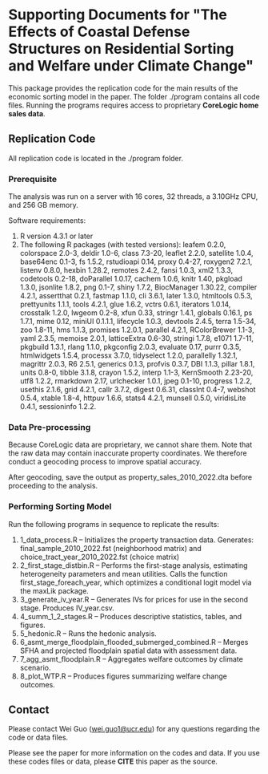 # Supporting Documents for "The Effects of Coastal Defense Structures on Residential Sorting and Welfare under Climate Change"
This package provides the replication code for the main results of the economic sorting model in the paper.
The folder ./program contains all code files. Running the programs requires access to proprietary **CoreLogic home sales data**.

## Replication Code

All replication code is located in the ./program folder.

### Prerequisite

The analysis was run on a server with 16 cores, 32 threads, a 3.10GHz CPU, and 256 GB memory.

Software requirements:

1. R version 4.3.1 or later
2. The following R packages (with tested versions):
leafem 0.2.0, colorspace 2.0-3, deldir 1.0-6, class 7.3-20, leaflet 2.2.0, satellite 1.0.4, base64enc 0.1-3, fs 1.5.2, rstudioapi 0.14, proxy 0.4-27, roxygen2 7.2.1, listenv 0.8.0, hexbin 1.28.2, remotes 2.4.2, fansi 1.0.3, xml2 1.3.3, codetools 0.2-18, doParallel 1.0.17, cachem 1.0.6, knitr 1.40, pkgload 1.3.0, jsonlite 1.8.2, png 0.1-7, shiny 1.7.2, BiocManager 1.30.22, compiler 4.2.1, assertthat 0.2.1, fastmap 1.1.0, cli 3.6.1, later 1.3.0, htmltools 0.5.3, prettyunits 1.1.1, tools 4.2.1, glue 1.6.2, vctrs 0.6.1, iterators 1.0.14, crosstalk 1.2.0, lwgeom 0.2-8, xfun 0.33, stringr 1.4.1, globals 0.16.1, ps 1.7.1, mime 0.12, miniUI 0.1.1.1, lifecycle 1.0.3, devtools 2.4.5, terra 1.5-34, zoo 1.8-11, hms 1.1.3, promises 1.2.0.1, parallel 4.2.1, RColorBrewer 1.1-3, yaml 2.3.5, memoise 2.0.1, latticeExtra 0.6-30, stringi 1.7.8, e1071 1.7-11, pkgbuild 1.3.1, rlang 1.1.0, pkgconfig 2.0.3, evaluate 0.17, purrr 0.3.5, htmlwidgets 1.5.4, processx 3.7.0, tidyselect 1.2.0, parallelly 1.32.1, magrittr 2.0.3, R6 2.5.1, generics 0.1.3, profvis 0.3.7, DBI 1.1.3, pillar 1.8.1, units 0.8-0, tibble 3.1.8, crayon 1.5.2, interp 1.1-3, KernSmooth 2.23-20, utf8 1.2.2, rmarkdown 2.17, urlchecker 1.0.1, jpeg 0.1-10, progress 1.2.2, usethis 2.1.6, grid 4.2.1, callr 3.7.2, digest 0.6.31, classInt 0.4-7, webshot 0.5.4, xtable 1.8-4, httpuv 1.6.6, stats4 4.2.1, munsell 0.5.0, viridisLite 0.4.1, sessioninfo 1.2.2.

### Data Pre-processing

Because CoreLogic data are proprietary, we cannot share them. Note that the raw data may contain inaccurate property coordinates. We therefore conduct a geocoding process to improve spatial accuracy.

After geocoding, save the output as property_sales_2010_2022.dta before proceeding to the analysis.

### Performing Sorting Model

Run the following programs in sequence to replicate the results:

1. 1_data_process.R – Initializes the property transaction data. Generates: final_sample_2010_2022.fst (neighborhood matrix) and choice_tract_year_2010_2022.fst (choice matrix)
2. 2_first_stage_distbin.R – Performs the first-stage analysis, estimating heterogeneity parameters and mean utilities. Calls the function first_stage_foreach_year, which optimizes a conditional logit model via the maxLik package.
3. 3_generate_iv_year.R – Generates IVs for prices for use in the second stage. Produces IV_year.csv.
4. 4_summ_1_2_stages.R – Produces descriptive statistics, tables, and figures.
5. 5_hedonic.R – Runs the hedonic analysis.
6. 6_asmt_merge_floodplain_flooded_submerged_combined.R – Merges SFHA and projected floodplain spatial data with assessment data.
7. 7_agg_asmt_floodplain.R – Aggregates welfare outcomes by climate scenario.
8. 8_plot_WTP.R – Produces figures summarizing welfare change outcomes.

## Contact

Please contact Wei Guo (wei.guo1@ucr.edu) for any questions regarding the code or data files.

Please see the paper for more information on the codes and data. If you use these codes files or data, please **CITE** this paper as the source.

